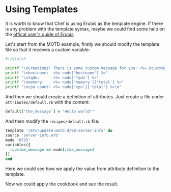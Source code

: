 # Using Templates

It is worth to know that Chef is using Erubis as the template engine. If there is any problem with the template syntax, maybe we could find some help on the [offical user's guide of Erubis](http://www.kuwata-lab.com/erubis/users-guide.html).

Let's start from the MOTD example, firstly we should modify the template file so that it receives a custom variable:

  ```bash
#!/bin/sh

printf "\nGreetings! There is some custom message for you: <%= @custom_message %>\n"
printf "\nhostname:  <%= node['hostname'] %>"
printf "\nfqdn:      <%= node['fqdn'] %>"
printf "\nmemory:    <%= node['memory']['total'] %>"
printf "\ncpu count: <%= node['cpu']['total'] %>\n"
  ```

And then we should create a definition of attributes. Just create a file under `attributes/default.rb` with the content:

  ```ruby
default['the_message'] = "Hello world!"
  ```

And then modify the `recipes/default.rb` file:

  ```ruby
template '/etc/update-motd.d/98-server-info' do
  source 'server-info.erb'
  mode '0755'
  variables({
    :custom_message => node[:the_message]
  })
end
  ```

Here we could see how we apply the value from attribute definition to the template.

Now we could apply the cookbook and see the result.
